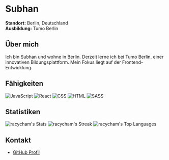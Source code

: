 # Subhan

**Standort:** Berlin, Deutschland  
**Ausbildung:** Tumo Berlin

## Über mich

Ich bin Subhan und wohne in Berlin. Derzeit lerne ich bei Tumo Berlin, einer innovativen Bildungsplattform. Mein Fokus liegt auf der Frontend-Entwicklung.

## Fähigkeiten

![JavaScript](https://img.shields.io/badge/-JavaScript-F7DF1E?logo=javascript&logoColor=black&style=flat)
![React](https://img.shields.io/badge/-React-61DAFB?logo=react&logoColor=black&style=flat)
![CSS](https://img.shields.io/badge/-CSS-1572B6?logo=css3&logoColor=white&style=flat)
![HTML](https://img.shields.io/badge/-HTML-E34F26?logo=html5&logoColor=white&style=flat)
![SASS](https://img.shields.io/badge/-SASS-CC6699?logo=sass&logoColor=white&style=flat)

## Statistiken
![racycham's Stats](https://github-readme-stats.vercel.app/api?username=racycham&theme=react&show_icons=true&hide_border=true&count_private=true)
![racycham's Streak](https://github-readme-streak-stats.herokuapp.com/?user=racycham&theme=react&hide_border=true)
![racycham's Top Languages](https://github-readme-stats.vercel.app/api/top-langs/?username=racycham&theme=react&show_icons=true&hide_border=true&layout=compact)

## Kontakt

- [GitHub Profil](https://github.com/racycham)

